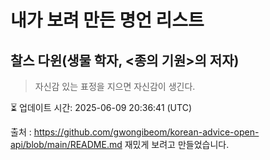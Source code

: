 # 내가 보려 만든 명언 리스트

##  찰스 다윈(생물 학자, <종의 기원>의 저자)
> 자신감 있는 표정을 지으면 자신감이 생긴다.


⏳ 업데이트 시간: 2025-06-09 20:36:41 (UTC)

출처 : https://github.com/gwongibeom/korean-advice-open-api/blob/main/README.md
재밌게 보려고 만들었습니다.
